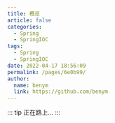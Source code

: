 ```yaml
---
title: 概览
article: false
categories:
  - Spring
  - SpringIOC
tags: 
  - Spring
  - SpringIOC
date: 2022-04-17 18:56:09
permalink: /pages/6e0b99/
author: 
  name: benym
  link: https://github.com/benym
---
```

::: tip
正在路上...
:::